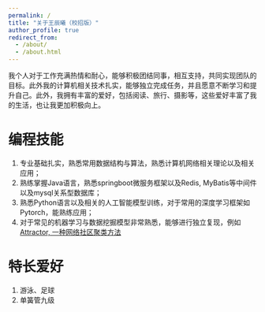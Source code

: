 ```yaml
---
permalink: /
title: "关于王辰曦（校招版）"
author_profile: true
redirect_from: 
  - /about/
  - /about.html
---
```


我个人对于工作充满热情和耐心，能够积极团结同事，相互支持，共同实现团队的目标。此外我的计算机相关技术扎实，能够独立完成任务，并且愿意不断学习和提升自己。此外，我拥有丰富的爱好，包括阅读、旅行、摄影等，这些爱好丰富了我的生活，也让我更加积极向上。

编程技能
======
1. 专业基础扎实，熟悉常用数据结构与算法，熟悉计算机网络相关理论以及相关应用；
2. 熟练掌握Java语言，熟悉springboot微服务框架以及Redis, MyBatis等中间件以及mysql关系型数据库；
3. 熟悉Python语言以及相关的人工智能模型训练，对于常用的深度学习框架如Pytorch，能熟练应用；
4. 对于常见的机器学习与数据挖掘模型非常熟悉，能够进行独立复现，例如[Attractor, 一种网络社区聚类方法]("(https://github.com/CSherr/Attractor-unoffical-code)")

特长爱好
======
1. 游泳、足球
2. 单簧管九级
